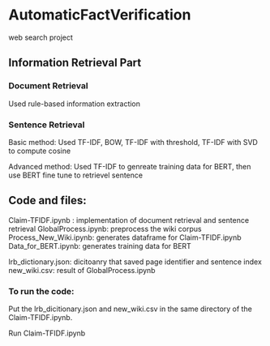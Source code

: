 # AutomaticFactVerification
web search project

## Information Retrieval Part

### Document Retrieval

Used rule-based information extraction


### Sentence Retrieval

Basic method: Used TF-IDF, BOW, TF-IDF with threshold, TF-IDF with SVD to compute cosine

Advanced method: Used TF-IDF to genreate training data for BERT, then use BERT fine tune to retrievel sentence


## Code and files:
Claim-TFIDF.ipynb : implementation of document retrieval and sentence retrieval
GlobalProcess.ipynb: preprocess the wiki corpus
Process_New_Wiki.ipynb: generates dataframe for Claim-TFIDF.ipynb
Data_for_BERT.ipynb: generates training data for BERT

lrb_dictionary.json: dicitoanry that saved page identifier and sentence index
new_wiki.csv: result of GlobalProcess.ipynb

### To run the code:
Put the lrb_dicitionary.json and new_wiki.csv in the same directory of the Claim-TFIDF.ipynb.

Run Claim-TFIDF.ipynb
